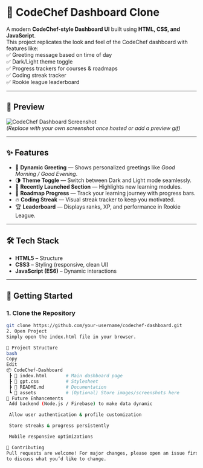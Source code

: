 # 🌟 CodeChef Dashboard Clone  

A modern **CodeChef-style Dashboard UI** built using **HTML, CSS, and JavaScript**.  
This project replicates the look and feel of the CodeChef dashboard with features like:  
✅ Greeting message based on time of day  
✅ Dark/Light theme toggle  
✅ Progress trackers for courses & roadmaps  
✅ Coding streak tracker  
✅ Rookie league leaderboard  

---

## 📸 Preview  
![CodeChef Dashboard Screenshot](https://cdn.codechef.com/images/cc-logo.svg)  
*(Replace with your own screenshot once hosted or add a preview gif)*  

---

## ✨ Features  

- 🎉 **Dynamic Greeting** — Shows personalized greetings like *Good Morning / Good Evening*.  
- 🌗 **Theme Toggle** — Switch between Dark and Light mode seamlessly.  
- 🚀 **Recently Launched Section** — Highlights new learning modules.  
- 📖 **Roadmap Progress** — Track your learning journey with progress bars.  
- 🔥 **Coding Streak** — Visual streak tracker to keep you motivated.  
- 🏆 **Leaderboard** — Displays ranks, XP, and performance in Rookie League.  

---

## 🛠️ Tech Stack  

- **HTML5** – Structure  
- **CSS3** – Styling (responsive, clean UI)  
- **JavaScript (ES6)** – Dynamic interactions  

---

## 🚀 Getting Started  

### 1. Clone the Repository  
```bash
git clone https://github.com/your-username/codechef-dashboard.git
2. Open Project
Simply open the index.html file in your browser.

📂 Project Structure
bash
Copy
Edit
📦 CodeChef-Dashboard
 ┣ 📜 index.html       # Main dashboard page
 ┣ 📜 gpt.css          # Stylesheet
 ┣ 📜 README.md        # Documentation
 ┗ 📂 assets           # (Optional) Store images/screenshots here
🔮 Future Enhancements
 Add backend (Node.js / Firebase) to make data dynamic

 Allow user authentication & profile customization

 Store streaks & progress persistently

 Mobile responsive optimizations

🤝 Contributing
Pull requests are welcome! For major changes, please open an issue first
to discuss what you’d like to change.
